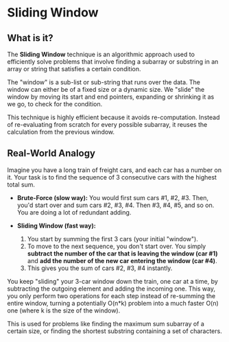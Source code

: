 
# Sliding Window

## What is it?

The **Sliding Window** technique is an algorithmic approach used to efficiently solve problems that involve finding a subarray or substring in an array or string that satisfies a certain condition.

The "window" is a sub-list or sub-string that runs over the data. The window can either be of a fixed size or a dynamic size. We "slide" the window by moving its start and end pointers, expanding or shrinking it as we go, to check for the condition.

This technique is highly efficient because it avoids re-computation. Instead of re-evaluating from scratch for every possible subarray, it reuses the calculation from the previous window.

## Real-World Analogy

Imagine you have a long train of freight cars, and each car has a number on it. Your task is to find the sequence of 3 consecutive cars with the highest total sum.

- **Brute-Force (slow way):** You would first sum cars #1, #2, #3. Then, you'd start over and sum cars #2, #3, #4. Then #3, #4, #5, and so on. You are doing a lot of redundant adding.

- **Sliding Window (fast way):**
  1. You start by summing the first 3 cars (your initial "window").
  2. To move to the next sequence, you don't start over. You simply **subtract the number of the car that is leaving the window (car #1)** and **add the number of the new car entering the window (car #4)**.
  3. This gives you the sum of cars #2, #3, #4 instantly.

You keep "sliding" your 3-car window down the train, one car at a time, by subtracting the outgoing element and adding the incoming one. This way, you only perform two operations for each step instead of re-summing the entire window, turning a potentially O(n*k) problem into a much faster O(n) one (where k is the size of the window).

This is used for problems like finding the maximum sum subarray of a certain size, or finding the shortest substring containing a set of characters.
